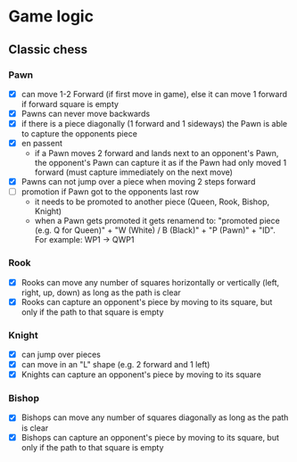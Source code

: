 # Game logic

## Classic chess

### Pawn

- [x] can move 1-2 Forward (if first move in game), else it can move 1 forward if forward square is empty
- [x] Pawns can never move backwards
- [x] if there is a piece diagonally (1 forward and 1 sideways) the Pawn is able to capture the opponents piece
- [x] en passent
  - if a Pawn moves 2 forward and lands next to an opponent's Pawn, the opponent's Pawn can capture it as if the Pawn had only moved 1 forward (must capture immediately on the next move)
- [x] Pawns can not jump over a piece when moving 2 steps forward
- [ ] promotion if Pawn got to the opponents last row
  - it needs to be promoted to another piece (Queen, Rook, Bishop, Knight)
  - when a Pawn gets promoted it gets renamend to: "promoted piece (e.g. Q for Queen)" + "W (White) / B (Black)" + "P (Pawn)" + "ID". For example: WP1 -> QWP1

### Rook

- [x] Rooks can move any number of squares horizontally or vertically (left, right, up, down) as long as the path is clear
- [X] Rooks can capture an opponent's piece by moving to its square, but only if the path to that square is empty

### Knight

- [x] can jump over pieces
- [x] can move in an "L" shape (e.g. 2 forward and 1 left)
- [x] Knights can capture an opponent's piece by moving to its square

### Bishop

- [x] Bishops can move any number of squares diagonally as long as the path is clear
- [x] Bishops can capture an opponent's piece by moving to its square, but only if the path to that square is empty
